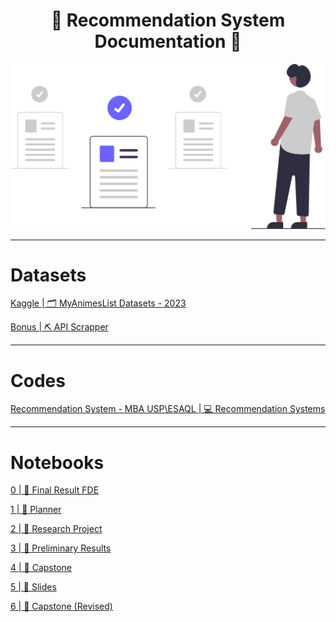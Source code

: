 <h1 align='center'>📝 Recommendation System Documentation 📝</h1>

<div align="center">
  <img src='./src/read-me-images/documents.svg' alt='Documents' />
</div>

---

# Datasets

[Kaggle | 🗂️ MyAnimesList Datasets - 2023](https://www.kaggle.com/datasets/dsfelix/animes-dataset-2023)

[Bonus | ⛏️ API Scrapper](https://github.com/CSFelix/recommendation-system/blob/main/bonus%20-%20scrapper.ipynb)

---

# Codes

[Recommendation System - MBA USP\ESAQL | 💻 Recommendation Systems](https://github.com/CSFelix/recommendation-system-mba-usp-esalq/tree/main)

---

# Notebooks

[0 | 📃 Final Result FDE](https://github.com/CSFelix/recommendation-system-documentation/blob/main/src/0%20-%20Documentação%20-%20Resultado%20FDE.pdf)

[1 | 📃 Planner](https://github.com/CSFelix/recommendation-system-documentation/blob/main/src/1.1%20-%20Planner.pptx)

[2 | 📃 Research Project](https://github.com/CSFelix/recommendation-system-documentation/blob/main/src/1.2%20-%20Projeto%20de%20Pesquisa.docx)

[3 | 📃 Preliminary Results](https://github.com/CSFelix/recommendation-system-documentation/blob/main/src/1.3%20-%20Resultados%20Preliminares.docx)

[4 | 📃 Capstone](https://github.com/CSFelix/recommendation-system-documentation/blob/main/src/1.4%20-%20TCC.docx)

[5 | 📃 Slides](https://github.com/CSFelix/recommendation-system-documentation/blob/main/src/1.5%20-%20Slides.pptx)

[6 | 📃 Capstone (Revised)](https://github.com/CSFelix/recommendation-system-documentation/blob/main/src/1.6%20-%20TCC%20-%20Revisado.docx)
